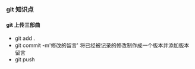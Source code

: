 ### git 知识点

#### git 上传三部曲
 - git add .
 - git commit -m'修改的留言' 将已经被记录的修改制作成一个版本并添加版本留言
 - git push 